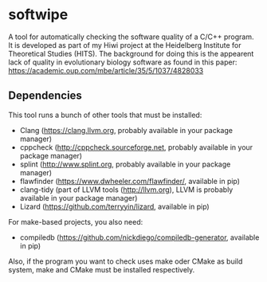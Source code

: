 # softwipe
A tool for automatically checking the software quality of a C/C++ program. It is developed as part of my Hiwi project at the Heidelberg Institute for Theoretical Studies (HITS). The background for doing this is the appearent lack of quality in evolutionary biology software as found in this paper: https://academic.oup.com/mbe/article/35/5/1037/4828033

## Dependencies
This tool runs a bunch of other tools that must be installed:
* Clang (<https://clang.llvm.org>, probably available in your package manager)
* cppcheck (<http://cppcheck.sourceforge.net>, probably available in your package manager)
* splint (<http://www.splint.org>, probably available in your package manager)
* flawfinder (<https://www.dwheeler.com/flawfinder/>, available in pip)
* clang-tidy (part of LLVM tools (<http://llvm.org>), LLVM is probably available in your package manager)
* Lizard (<https://github.com/terryyin/lizard>, available in pip)

For make-based projects, you also need:
* compiledb (<https://github.com/nickdiego/compiledb-generator>, available in pip)

Also, if the program you want to check uses make oder CMake as build system, make and CMake must be installed respectively.
